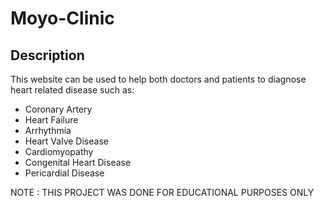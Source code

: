 # Moyo-Clinic

## Description

This website can be used to help both doctors and patients to diagnose heart related disease such as:

- Coronary Artery
- Heart Failure
- Arrhythmia
- Heart Valve Disease
- Cardiomyopathy
- Congenital Heart Disease
- Pericardial Disease

NOTE : THIS PROJECT WAS DONE FOR EDUCATIONAL PURPOSES ONLY

